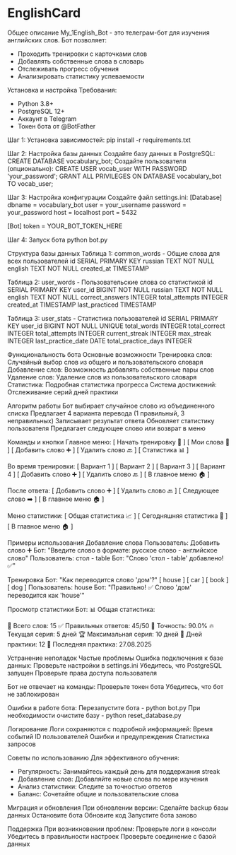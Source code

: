 # EnglishCard
Общее описание
My_1English_Bot - это телеграм-бот для изучения английских слов. Бот позволяет:
- Проходить тренировки с карточками слов
- Добавлять собственные слова в словарь
- Отслеживать прогресс обучения
- Анализировать статистику успеваемости

Установка и настройка
Требования:
- Python 3.8+
- PostgreSQL 12+
- Аккаунт в Telegram
- Токен бота от @BotFather

Шаг 1: Установка зависимостей:
pip install -r requirements.txt

Шаг 2: Настройка базы данных
Создайте базу данных в PostgreSQL:
CREATE DATABASE vocabulary_bot;
Создайте пользователя (опционально):
CREATE USER vocab_user WITH PASSWORD 'your_password';
GRANT ALL PRIVILEGES ON DATABASE vocabulary_bot TO vocab_user;

Шаг 3: Настройка конфигурации
Создайте файл settings.ini:
[Database]
dbname = vocabulary_bot
user = your_username
password = your_password
host = localhost
port = 5432

[Bot]
token = YOUR_BOT_TOKEN_HERE

Шаг 4: Запуск бота
python bot.py

Структура базы данных
Таблица 1: common_words - Общие слова для всех пользователей
id SERIAL PRIMARY KEY
russian TEXT NOT NULL
english TEXT NOT NULL
created_at TIMESTAMP

Таблица 2: user_words - Пользовательские слова со статистикой
id SERIAL PRIMARY KEY
user_id BIGINT NOT NULL
russian TEXT NOT NULL
english TEXT NOT NULL
correct_answers INTEGER
total_attempts INTEGER
created_at TIMESTAMP
last_practiced TIMESTAMP

Таблица 3: user_stats - Статистика пользователей
id SERIAL PRIMARY KEY
user_id BIGINT NOT NULL UNIQUE
total_words INTEGER
total_correct INTEGER
total_attempts INTEGER
current_streak INTEGER
max_streak INTEGER
last_practice_date DATE
total_practice_days INTEGER

Функциональность бота
Основные возможности
Тренировка слов: Случайный выбор слов из общего и пользовательского словаря
Добавление слов: Возможность добавлять собственные пары слов
Удаление слов: Удаление слов из пользовательского словаря
Статистика: Подробная статистика прогресса
Система достижений: Отслеживание серий дней практики

Алгоритм работы
Бот выбирает случайное слово из объединенного списка
Предлагает 4 варианта перевода (1 правильный, 3 неправильных)
Записывает результат ответа
Обновляет статистику пользователя
Предлагает следующее слово или возврат в меню

Команды и кнопки
Главное меню:
[ Начать тренировку 🚀 ] [ Мои слова 📝 ]
[ Добавить слово ➕ ] [ Удалить слово 🔙 ]
[ Статистика 📊 ]

Во время тренировки:
[ Вариант 1 ] [ Вариант 2 ]
[ Вариант 3 ] [ Вариант 4 ]
[ Добавить слово ➕ ] [ Удалить слово 🔙 ]
[ В главное меню 🏠 ]

После ответа:
[ Добавить слово ➕ ] [ Удалить слово 🔙 ]
[ Следующее слово ➡️ ]
[ В главное меню 🏠 ]

Меню статистики:
[ Общая статистика 📈 ] [ Сегодняшняя статистика 📅 ]
[ В главное меню 🏠 ]

Примеры использования
Добавление слова
Пользователь: Добавить слово ➕
Бот: "Введите слово в формате: русское слово - английское слово"
Пользователь: стол - table
Бот: "Слово 'стол - table' добавлено! ✅"

Тренировка
Бот: "Как переводится слово 'дом'?"
[ house ] [ car ] [ book ] [ dog ]
Пользователь: house
Бот: "Правильно! ✅ Слово 'дом' переводится как 'house'"

Просмотр статистики
Бот: 
📊 Общая статистика:

📝 Всего слов: 15
✅ Правильных ответов: 45/50
🎯 Точность: 90.0%
🔥 Текущая серия: 5 дней
🏆 Максимальная серия: 10 дней
📅 Дней практики: 12
📆 Последняя практика: 27.08.2025

Устранение неполадок
Частые проблемы
Ошибка подключения к базе данных:
Проверьте настройки в settings.ini
Убедитесь, что PostgreSQL запущен
Проверьте права доступа пользователя

Бот не отвечает на команды:
Проверьте токен бота
Убедитесь, что бот не заблокирован

Ошибки в работе бота:
Перезапустите бота - python bot.py
При необходимости очистите базу - python reset_database.py

Логирование
Логи сохраняются с подробной информацией:
Время событий
ID пользователей
Ошибки и предупреждения
Статистика запросов

Советы по использованию
Для эффективного обучения:
- Регулярность: Занимайтесь каждый день для поддержания streak
- Добавление слов: Добавляйте новые слова по мере изучения
- Анализ статистики: Следите за точностью ответов
- Баланс: Сочетайте общие и пользовательские слова

Миграция и обновления
При обновлении версии:
Сделайте backup базы данных
Остановите бота
Обновите код
Запустите бота заново

Поддержка
При возникновении проблем:
Проверьте логи в консоли
Убедитесь в правильности настроек
Проверьте соединение с базой данных
